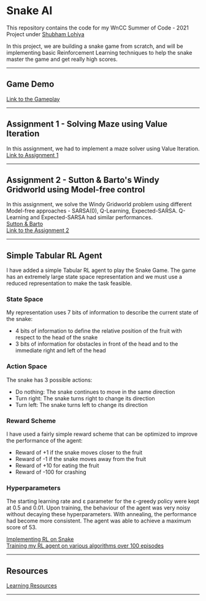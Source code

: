 # Snake AI
This repository contains the code for my WnCC Summer of Code - 2021 Project under [Shubham Lohiya](https://github.com/shubhlohiya)

In this project, we are building a snake game from scratch, and will be implementing basic Reinforcement Learning techniques to help the snake master the game and get really high scores.
___

## Game Demo 
[Link to the Gameplay](https://drive.google.com/file/d/1AwzIKlioTHutlSaIQ4TMpIIDqLMYU6VE/view?usp=sharing)
___

## Assignment 1 - Solving Maze using Value Iteration
In this assignment, we had to implement a maze solver using Value Iteration.<br/>
[Link to Assignment 1](https://www.cse.iitb.ac.in/~shivaram/teaching/old/cs747-a2020/pa-2/programming-assignment-2.html)
___
## Assignment 2 - Sutton & Barto's Windy Gridworld using Model-free control
In this assignment, we solve the Windy Gridworld problem using different Model-free approaches - SARSA(0), Q-Learning, Expected-SARSA. Q-Learning and Expected-SARSA had similar performances.<br/>
[Sutton & Barto](https://www.andrew.cmu.edu/course/10-703/textbook/BartoSutton.pdf)  
[Link to the Assignment 2](https://www.cse.iitb.ac.in/~shivaram/teaching/old/cs747-a2020/pa-2/programming-assignment-3.html)
___

## Simple Tabular RL Agent
I have added a simple Tabular RL agent to play the Snake Game. The game has an extremely large state space representation and we must use a reduced representation to make the task feasible.
### State Space
My representation uses 7 bits of information to describe the current state of the snake:
* 4 bits of information to define the relative position of the fruit with respect to the head of the snake
* 3 bits of information for obstacles in front of the head and to the immediate right and left of the head

### Action Space
The snake has 3 possible actions:
* Do nothing: The snake continues to move in the same direction
* Turn right: The snake turns right to change its direction
* Turn left: The snake turns left to change its direction

### Reward Scheme
I have used a fairly simple reward scheme that can be optimized to improve the performance of the agent:
* Reward of +1 if the snake moves closer to the fruit
* Reward of -1 if the snake moves away from the fruit
* Reward of +10 for eating the fruit
* Reward of -100 for crashing  

### Hyperparameters
The starting learning rate and &epsilon; parameter for the &epsilon;-greedy policy were kept at 0.5 and 0.01. Upon training, the behaviour of the agent was very noisy without decaying these hyperparameters. With annealing, the performance had become more consistent. The agent was able to achieve a maximum score of 53. 

[Implementing RL on Snake](https://drive.google.com/file/d/1_8GMAZCWGbYJNiU24zqzT8msPWBN6618/view) <br />
[Training my RL agent on various algorithms over 100 episodes](https://drive.google.com/file/d/1ahQOfrDSjjAFMLAv7c6K8_2KDok4oSEG/view?usp=sharing)
___

## Resources
[Learning Resources](https://www.notion.so/SOC-Snake-AI-Project-471ff57983a24f749ca0ec08df8c9472 "Learning Resources")
___
